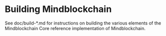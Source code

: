 Building Mindblockchain
================

See doc/build-*.md for instructions on building the various
elements of the Mindblockchain Core reference implementation of Mindblockchain.
